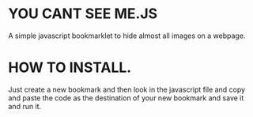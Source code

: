 # YOU CANT SEE ME.JS
A simple javascript bookmarklet to hide almost all images on a webpage.

# HOW TO INSTALL.
Just create a new bookmark and then look in the javascript file and copy and paste the code as the destination of your new bookmark and save it and run it.
